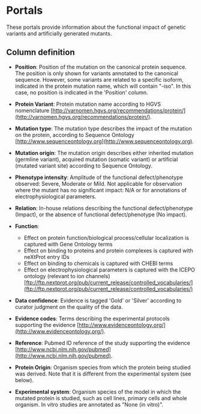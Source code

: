 # Portals
These portals provide information about the functional impact of genetic variants and artificially generated mutants.  


## Column definition

* **Position**: Position of the mutation on the canonical protein sequence. The position is only shown for variants annotated to the canonical sequence. However, some variants are related to a specific isoform, indicated in the protein mutation name, which will contain "-iso". In this case, no position is indicated in the 'Position' column.

* **Protein Variant**: Protein mutation name according to HGVS nomenclature [http://varnomen.hgvs.org/recommendations/protein/](http://varnomen.hgvs.org/recommendations/protein/).

* **Mutation type**: The mutation type describes the impact of the mutation on the protein, according to Sequence Ontology [http://www.sequenceontology.org](http://www.sequenceontology.org).

* **Mutation origin**: The mutation origin describes either inherited mutation (germline variant), acquired mutation (somatic variant) or artificial (mutated variant site) according to Sequence Ontology. 

* **Phenotype intensity**: Amplitude of the functional defect/phenotype observed: Severe, Moderate or Mild. Not applicable for observation where the mutant has no significant impact: N/A or for annotations of electrophysiological parameters.

* **Relation**: In-house relations describing the functional defect/phenotype (Impact), or the absence of functional defect/phenotype (No impact).

* **Function**: 
  * Effect on protein function/biological process/cellular localization is captured with Gene Ontology terms
  * Effect on binding to proteins and protein complexes is captured with neXtProt entry IDs
  * Effect on binding to chemicals is captured with CHEBI terms
  * Effect on electrophysiological parameters is captured with the ICEPO ontology (relevant to ion channels) [ftp://ftp.nextprot.org/pub/current_release/controlled_vocabularies/](ftp://ftp.nextprot.org/pub/current_release/controlled_vocabularies/)

* **Data confidence**: Evidence is tagged 'Gold' or 'Silver' according to curator judgment on the quality of the data.

* **Evidence codes**: Terms describing the experimental protocols supporting the evidence [http://www.evidenceontology.org/](http://www.evidenceontology.org/).

* **Reference**: Pubmed ID reference of the study supporting the evidence [http://www.ncbi.nlm.nih.gov/pubmed](http://www.ncbi.nlm.nih.gov/pubmed).

* **Protein Origin**: Organism species from which the protein being studied was derived. Note that it is different from the experimental system (see below).

* **Experimental system**: Organism species of the model in which the mutated protein is studied, such as cell lines, primary cells and whole organism. In vitro studies are annotated as "None (in vitro)". 


